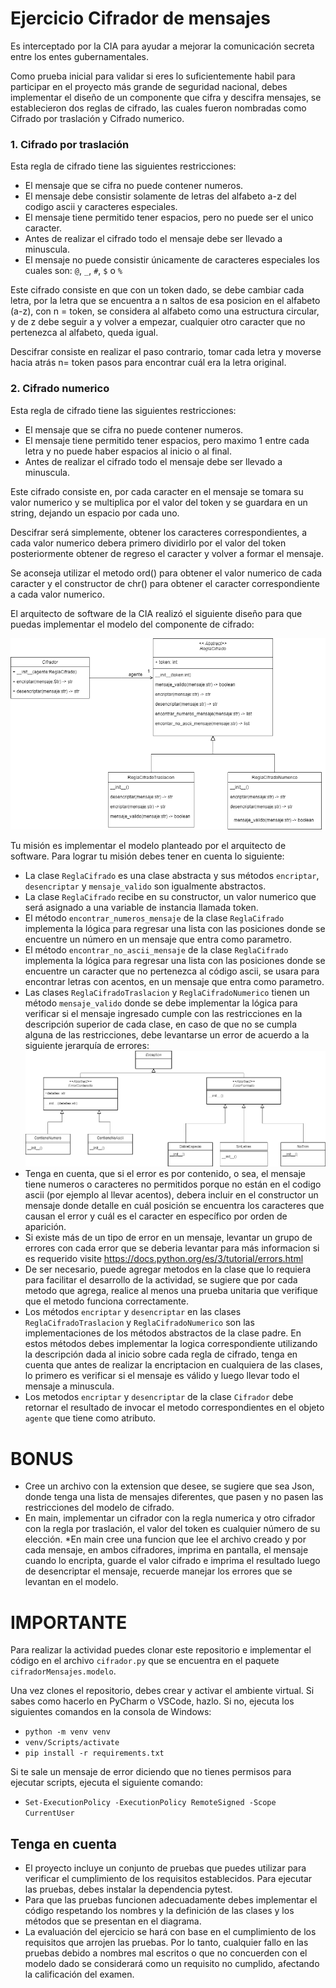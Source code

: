 # Ejercicio Cifrador de mensajes

Es interceptado por la CIA para ayudar a mejorar la comunicación secreta entre los entes gubernamentales.

Como prueba inicial para validar si eres lo suficientemente habil para participar en el proyecto más grande de seguridad nacional, debes implementar el diseño de un componente que cifra y descifra mensajes, se establecieron dos reglas de cifrado, 
las cuales fueron nombradas como Cifrado por traslación y Cifrado numerico.

### 1. Cifrado por traslación

Esta regla de cifrado tiene las siguientes restricciones:

* El mensaje que se cifra no puede contener numeros.
* El mensaje debe consistir solamente de letras del alfabeto a-z del codigo ascii y caracteres especiales.
* El mensaje tiene permitido tener espacios, pero no puede ser el unico caracter.
* Antes de realizar el cifrado todo el mensaje debe ser llevado a minuscula.
* El mensaje no puede consistir únicamente de caracteres especiales los cuales son: `@`, `_`, `#`, `$` o `%`

Este cifrado consiste en que con un token dado, se debe cambiar cada letra, por la letra que se encuentra a n saltos de esa posicion en el alfabeto (a-z), con n = token, se considera al alfabeto como una estructura circular, y de z debe seguir a y volver a empezar, cualquier otro caracter que no pertenezca al alfabeto, queda igual.

Descifrar consiste en realizar el paso contrario, tomar cada letra y moverse hacia atrás n= token pasos para encontrar cuál era la letra original.
### 2. Cifrado numerico

Esta regla de cifrado tiene las siguientes restricciones:

* El mensaje que se cifra no puede contener numeros.
*  El mensaje tiene permitido tener espacios, pero maximo 1 entre cada letra y no puede haber espacios al inicio o al final.
* Antes de realizar el cifrado todo el mensaje debe ser llevado a minuscula.

Este cifrado consiste en, por cada caracter en el mensaje se tomara su valor numerico y se multiplica por el valor del token y se guardara en un string, dejando un espacio por cada uno.

Descifrar será simplemente, obtener los caracteres correspondientes, a cada valor numerico debera primero dividirlo por el valor del token posteriormente obtener de regreso el caracter y volver a formar el mensaje.

 Se aconseja utilizar el metodo ord() para obtener el valor numerico de cada caracter y el constructor de chr() para obtener el caracter correspondiente a cada valor numerico.

El arquitecto de software de la CIA realizó el siguiente diseño para que puedas implementar el modelo del componente de cifrado:

![Modelo de clases](./assets/Diagrama.drawio.png)

Tu misión es implementar el modelo planteado por el arquitecto de software. Para lograr tu misión 
debes tener en cuenta lo siguiente:

* La clase `ReglaCifrado` es una clase abstracta y sus métodos `encriptar`, `desencriptar` y `mensaje_valido` son igualmente abstractos.
* La clase `ReglaCifrado` recibe en su constructor, un valor numerico que será asignado a una variable de instancia llamada token.
* El método `encontrar_numeros_mensaje` de la clase `ReglaCifrado` implementa la lógica para regresar una lista con las posiciones donde se encuentre un número en un mensaje que entra como parametro. 
* El método `encontrar_no_ascii_mensaje` de la clase `ReglaCifrado` implementa la lógica para regresar una lista con las posiciones donde se encuentre un caracter que no pertenezca al código ascii, se usara para encontrar letras con acentos, en un mensaje que entra como parametro. 
* Las clases `ReglaCifradoTraslacion` y `ReglaCifradoNumerico` tienen un método `mensaje_valido` donde se debe 
implementar la lógica para verificar si el mensaje ingresado cumple con las restricciones en la descripción superior de cada clase, en caso de que no se cumpla alguna de las restricciones, debe levantarse un error de acuerdo a la siguiente jerarquía de errores:
![Modelo de clases](./assets/modelo_errores.drawio.png)
* Tenga en cuenta, que si el error es por contenido, o sea, el mensaje tiene numeros o caracteres no permitidos porque no están en el codigo ascii (por ejemplo al llevar acentos), debera incluir en el constructor un mensaje donde detalle en cuál posición se encuentra los caracteres que causan el error y cuál es el caracter en específico por orden de aparición.
* Si existe más de un tipo de error en un mensaje, levantar un grupo de errores con cada error que se deberia levantar para más informacion si es requerido visite https://docs.python.org/es/3/tutorial/errors.html
* De ser necesario, puede agregar metodos en la clase que lo requiera para facilitar el desarrollo de la actividad, se sugiere que por cada metodo que agrega, realice al menos una prueba unitaria que verifique que el metodo funciona correctamente. 
* Los métodos `encriptar` y `desencriptar` en las clases `ReglaCifradoTraslacion` y `ReglaCifradoNumerico`
son las implementaciones de los métodos abstractos de la clase padre. En estos métodos debes implementar 
la logica correspondiente utilizando la descripción dada al inicio sobre cada regla de cifrado, tenga en cuenta que antes de realizar la encriptacion en cualquiera de las clases, lo primero es verificar si el mensaje es válido y luego llevar todo el mensaje a minuscula.
* Los metodos `encriptar` y `desencriptar`  de la clase `Cifrador` debe retornar el resultado de invocar el metodo correspondientes en el objeto `agente` que tiene como atributo.
# BONUS
* Cree un archivo con la extension que desee, se sugiere que sea Json, donde tenga una lista de mensajes diferentes, que pasen y no pasen las restricciones del modelo de cifrado.
* En main, implementar un cifrador con la regla numerica y otro cifrador con la regla por traslación, el valor del token es cualquier número de su elección.
*En main cree una funcion que lee el archivo creado y por cada mensaje, en ambos cifradores, imprima en pantalla, el mensaje cuando lo encripta, guarde el valor cifrado e imprima el resultado luego de desencriptar el mensaje, recuerde manejar los errores que se levantan en el modelo.
# IMPORTANTE
Para realizar la actividad puedes clonar este repositorio e implementar el código en el archivo 
`cifrador.py` que se encuentra en el paquete `cifradorMensajes.modelo`.

Una vez clones el repositorio, debes crear y activar el ambiente virtual. Si sabes como hacerlo en PyCharm o VSCode, hazlo. Si no, ejecuta los siguientes comandos en la consola de Windows:

* `python -m venv venv`
* `venv/Scripts/activate`
* `pip install -r requirements.txt`

Si te sale un mensaje de error diciendo que no tienes permisos para ejecutar scripts, ejecuta el siguiente comando:

* `Set-ExecutionPolicy -ExecutionPolicy RemoteSigned -Scope CurrentUser`

## Tenga en cuenta
* El proyecto incluye un conjunto de pruebas que puedes utilizar para verificar el cumplimiento de los 
requisitos establecidos. Para ejecutar las pruebas, debes instalar la dependencia pytest.
* Para que las pruebas funcionen adecuadamente debes implementar el código respetando los nombres y la 
definición de las clases y los métodos que se presentan en el diagrama.
* La evaluación del ejercicio se hará con base en el cumplimiento de los requisitos que arrojen las 
pruebas. Por lo tanto, cualquier fallo en las pruebas debido a nombres mal escritos o que no concuerden
con el modelo dado se considerará como un requisito no cumplido, afectando la calificación del examen.